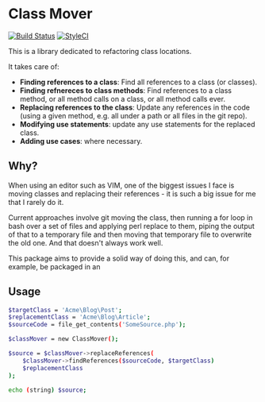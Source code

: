Class Mover
===========

[![Build Status](https://travis-ci.org/phpactor/class-mover.svg?branch=master)](https://travis-ci.org/phpactor/class-mover)
[![StyleCI](https://styleci.io/repos/<repo-id>/shield)](https://styleci.io/repos/<repo-id>)

This is a library dedicated to refactoring class locations.

It takes care of:

- **Finding references to a class**: Find all references to a class (or
  classes).
- **Finding refnereces to class methods**: Find references to a class method,
  or all method calls on a class, or all method calls ever.
- **Replacing references to the class**: Update any references in the code
  (using a given method, e.g. all under a path or all files in the git repo).
- **Modifying use statements**: update any use statements for the replaced
  class.
- **Adding use cases**: where necessary.

Why?
----

When using an editor such as VIM, one of the biggest issues I face is moving
classes and replacing their references - it is such a big issue for me
that I rarely do it.

Current approaches involve git moving the class, then running a for loop in
bash over a set of files and applying perl replace to them, piping the output
of that to a temporary file and then moving that temporary file to overwrite
the old one. And that doesn't always work well.

This package aims to provide a solid way of doing this, and can, for example,
be packaged in an 

Usage
-----

```bash
$targetClass = 'Acme\Blog\Post';
$replacementClass = 'Acme\Blog\Article';
$sourceCode = file_get_contents('SomeSource.php');

$classMover = new ClassMover();

$source = $classMover->replaceReferences(
    $classMover->findReferences($sourceCode, $targetClass)
    $replacementClass
);

echo (string) $source;
```
